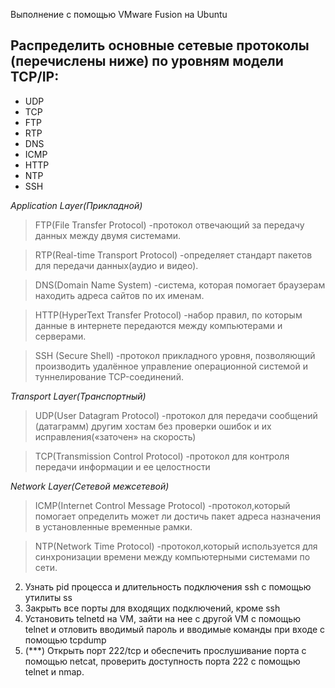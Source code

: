 Выполнение с помощью VMware Fusion на Ubuntu

Распределить основные сетевые протоколы (перечислены ниже) по уровням модели TCP/IP:
-
- UDP
- TCP
- FTP
- RTP
- DNS
- ICMP
- HTTP
- NTP
- SSH

*Application Layer(Прикладной)*           
>FTP(File Transfer Protocol) -протокол отвечающий за передачу данных между двумя системами.  

>RTP(Real-time Transport Protocol)  -определяет стандарт пакетов для передачи данных(аудио и видео).

>DNS(Domain Name System) -система, которая помогает браузерам находить адреса сайтов по их именам.

>HTTP(HyperText Transfer Protocol) -набор правил, по которым данные в интернете передаются между компьютерами и серверами.  

>SSH (Secure Shell) -протокол прикладного уровня, позволяющий производить удалённое управление операционной системой и туннелирование TCP-соединений.

*Transport Layer(Транспортный)*           
>UDP(User Datagram Protocol) -протокол для передачи сообщений (датаграмм) другим хостам без проверки ошибок и их исправления(«заточен» на скорость)  

>TCP(Transmission Control Protocol) -протокол для контроля передачи информации и ее целостности

*Network Layer(Сетевой межсетевой)*          
>ICMP(Internet Control Message Protocol) -протокол,который помогает определить может ли достичь пакет адреса назначения в установленные временные рамки.

>NTP(Network Time Protocol) -протокол,который используется для синхронизации времени между компьютерными системами по сети.

  
2. Узнать pid процесса и длительность подключения ssh с помощью утилиты ss
3. Закрыть все порты для входящих подключений, кроме ssh
4. Установить telnetd на VM, зайти на нее с другой VM с помощью telnet и отловить вводимый пароль и вводимые команды при входе c помощью tcpdump
5. (***) Открыть порт 222/tcp и обеспечить прослушивание порта с помощью netcat, проверить доступность порта 222 с помощью telnet и nmap.

